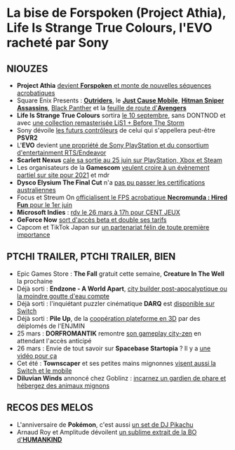 # La bise de Forspoken (Project Athia), Life Is Strange True Colours, l'EVO racheté par Sony

## NIOUZES

- **Project Athia** [devient **Forspoken** et monte de nouvelles séquences acrobatiques](https://www.youtube.com/watch?v=Z5rb0dKkl6A)
- Square Enix Presents : [**Outriders**](https://www.youtube.com/watch?v=cwi0DjynazQ), le [**Just Cause Mobile**](https://www.youtube.com/watch?v=_tdkmyAE4ns), [**Hitman Sniper Assassins**](https://www.youtube.com/watch?v=fEglTCE-Zpo), [Black Panther](https://www.youtube.com/watch?v=J4FfEBvERu8) et la [feuille de route d'**Avengers**](https://www.ign.com/articles/marvels-avengers-spider-man-ps5-ps4-exclusive-not-before-summer)
- **Life Is Strange True Colours** sortira [le 10 septembre](https://www.youtube.com/watch?v=FGuetXOu0H0), sans DONTNOD et avec [une collection remasterisée LiS1 + Before The Storm](https://www.youtube.com/watch?v=o69FMYlJ_48)
- Sony dévoile [les futurs contrôleurs](https://blog.fr.playstation.com/2021/03/18/vr-nouvelle-generation-sur-ps5-la-nouvelle-manette/) de celui qui s'appellera peut-être **PSVR2**
- L'**EVO** devient [une propriété de Sony PlayStation et du consortium d'entertainment RTS/Endeavor](https://www.sie.com/en/blog/welcoming-evo-into-the-playstation-family/)
- **Scarlett Nexus** [cale sa sortie au 25 juin sur PlayStation, Xbox et Steam](https://www.youtube.com/watch?v=VCzZpzkHJw4)
- Les organisateurs de la **Gamescom** [veulent croire à un évènement partiel sur site pour 2021](https://www.gematsu.com/2021/03/gamescom-2021-opening-night-live-set-for-august-24-gamescom-2021-planned-as-hybrid-event) et mdr
- **Dysco Elysium The Final Cut** n'a [pas pu passer les certifications australiennes](https://www.kotaku.com.au/2021/03/now-its-disco-elysiums-turn-to-be-refused-classification/)
- Focus et Streum On [officialisent le FPS acrobatique **Necromunda : Hired Fun** pour le 1er juin](https://www.youtube.com/watch?v=FFh-fyazPhY)
- **Microsoft Indies** : [rdv le 26 mars à 17h pour CENT JEUX](https://www.gamekult.com/actualite/100-jeux-et-25-trailers-pour-le-prochain-rendez-vous-idatxbox-sur-twitch-3050837239.html)
- **GeForce Now** [sort d'accès beta et double ses tarifs](https://blogs.nvidia.com/blog/2021/03/18/geforce-now-priority/)
- Capcom et TikTok Japan sur [un partenariat félin de toute première importance](https://nintendoeverything.com/monster-hunter-rise-collaborates-with-tiktok-in-new-contest/)

## PTCHI TRAILER, PTCHI TRAILER, BIEN

- Epic Games Store : **The Fall** gratuit cette semaine, **Creature In The Well** la prochaine
- Déjà sorti : **Endzone - A World Apart**, [city builder post-apocalyptique ou la moindre goutte d'eau compte](https://www.youtube.com/watch?v=O7eLGc0judo)
- Déjà sorti : l'inquiétant puzzler cinématique **DARQ** est [disponible sur Switch](https://www.youtube.com/watch?v=BWJUuUd59VQ)
- Déjà sorti : **Pile Up**, de la [coopération plateforme en 3D](https://www.youtube.com/watch?v=-374aafSqNs) par des déiplomés de l'ENJMIN
- 25 mars : **DORFROMANTIK** remontre [son gameplay city-zen](https://www.youtube.com/watch?v=uf7yIp2vzCA) en attendant l'accès anticipé
- 26 mars : Envie de tout savoir sur **Spacebase Startopia** ? Il y a  [une vidéo pour ça](https://www.youtube.com/watch?v=3lbwrzBUG8E)
- Cet été : **Townscaper** et ses petites mains mignonnes [visent aussi la Switch et le mobile](https://www.youtube.com/watch?v=QtVkteAS15M)
- **Diluvian Winds** annoncé chez Goblinz : [incarnez un gardien de phare et hébergez des animaux mignons](https://www.youtube.com/watch?v=5eQIIX7wfW0)

## RECOS DES MELOS

- L'anniversaire de **Pokémon**, c'est aussi [un set de DJ Pikachu](https://www.youtube.com/watch?v=LhldJB4d-S0)
- Arnaud Roy et Amplitude dévoilent [un sublime extrait de la BO d'**HUMANKIND**](https://www.youtube.com/watch?v=Uf7g4C1LR2g)
